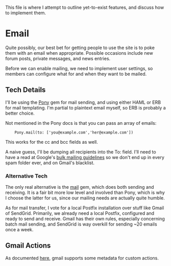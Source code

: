 This file is where I attempt to outline yet-to-exist features, and discuss how
to implement them.

# Email

Quite possibly, our best bet for getting people to use the site is to poke them
with an email when appropriate. Possible occasions include new forum posts,
private messages, and news entries.

Before we can enable mailing, we need to implement user settings, so members
can configure what for and when they want to be mailed.

## Tech Details

I'll be using the [Pony](https://github.com/benprew/pony) gem for mail sending,
and using either HAML or ERB for mail templating. I'm partial to plaintext
email myself, so ERB is probably a better choice.

Not mentioned in the Pony docs is that you can pass an array of emails:

		Pony.mail(to: ['you@example.com','her@example.com'])

This works for the cc and bcc fields as well.

A naive guess, I'll be dumping all recipients into the To: field. I'll need to
have a read at Google's [bulk mailing
guidelines](https://support.google.com/mail/answer/81126?hl=en) so we don't end
up in every spam folder ever, and on Gmail's blacklist.

### Alternative Tech

The only real alternative is the [mail](https://github.com/mikel/mail) gem,
which does both sending and receiving. It is a fair bit more low level and
involved than Pony, which is why I choose the latter for us, since our mailing
needs are actually quite humble.

As for mail transfer, I vote for a local Postfix installation over stuff like
Gmail of SendGrid. Primarily, we already need a local Postfix, configured and
ready to send and receive. Gmail has their own rules, especially concerning
batch mail sending, and SendGrid is way overkill for sending ~20 emails once a
week.

## Gmail Actions

As documented
[here](https://developers.google.com/gmail/actions/actions/actions-overview),
gmail supports some metadata for custom actions.
